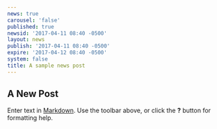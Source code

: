 ```yaml
---
news: true
carousel: 'false'
published: true
newsid: '2017-04-11 08:40 -0500'
layout: news
publish: '2017-04-11 08:40 -0500'
expire: '2017-04-12 08:40 -0500'
system: false
title: A sample news post
---
```

## A New Post

Enter text in [Markdown](http://daringfireball.net/projects/markdown/). Use the toolbar above, or click the **?** button for formatting help.
